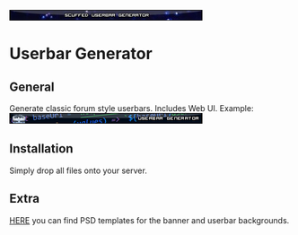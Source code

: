 ![banner](template/banner.png)
# Userbar Generator

## General
Generate classic forum style userbars. Includes Web UI.
Example:  
![example userbar](template/example_ub.png)

## Installation
Simply drop all files onto your server.

## Extra
[HERE](template/) you can find PSD templates for the banner and userbar backgrounds.
